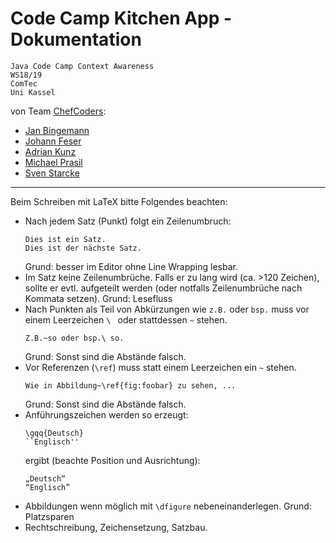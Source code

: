 # Code Camp Kitchen App - Dokumentation

```
Java Code Camp Context Awareness
WS18/19
ComTec
Uni Kassel
```

von Team [ChefCoders](https://github.com/chef-coders):

- [Jan Bingemann](https://github.com/jannb97)
- [Johann Feser](https://github.com/Johann13)
- [Adrian Kunz](https://github.com/Clashsoft)
- [Michael Prasil](https://github.com/MichaelPrasil)
- [Sven Starcke](https://github.com/sst97)

---

Beim Schreiben mit LaTeX bitte Folgendes beachten:

- Nach jedem Satz (Punkt) folgt ein Zeilenumbruch:
  ```
  Dies ist ein Satz.
  Dies ist der nächste Satz.
  ```
  Grund: besser im Editor ohne Line Wrapping lesbar.
- Im Satz keine Zeilenumbrüche. Falls er zu lang wird (ca. >120 Zeichen), sollte er evtl. aufgeteilt werden (oder notfalls Zeilenumbrüche nach Kommata setzen).
  Grund: Lesefluss
- Nach Punkten als Teil von Abkürzungen wie `z.B.` oder `bsp.` muss vor einem Leerzeichen `\ ` oder stattdessen `~` stehen.
  ```
  Z.B.~so oder bsp.\ so.
  ```
  Grund: Sonst sind die Abstände falsch.
- Vor Referenzen (`\ref`) muss statt einem Leerzeichen ein `~` stehen.
  ```
  Wie in Abbildung~\ref{fig:foobar} zu sehen, ...
  ```
  Grund: Sonst sind die Abstände falsch.
- Anführungszeichen werden so erzeugt:
  ```
  \gqq{Deutsch}
  ``Englisch''
  ```
  ergibt (beachte Position und Ausrichtung):
  ```
  „Deutsch“
  “Englisch”
  ```
- Abbildungen wenn möglich mit `\dfigure` nebeneinanderlegen.
  Grund: Platzsparen
- Rechtschreibung, Zeichensetzung, Satzbau.
